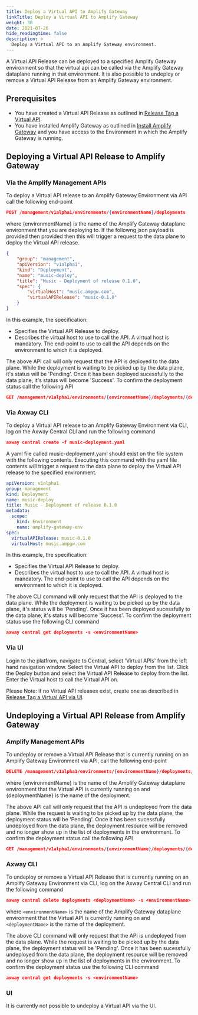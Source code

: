 ```yaml
---
title: Deploy a Virtual API to Amplify Gateway
linkTitle: Deploy a Virtual API to Amplify Gateway
weight: 30
date: 2021-07-26
hide_readingtime: false
description: >
  Deploy a Virtual API to an Amplify Gateway environment.
---
```


A Virtual API Release can be deployed to a specified Amplify Gateway environment so that the virtual api can be called via the Amplify Gateway dataplane running in that environment. It is also possible to undeploy or remove a Virtual API Release from an Amplify Gateway environment.

## Prerequisites

* You have created a Virtual API Release as outlined in [Release Tag a Virtual API](/docs/usage/ReleaseTag/index.html).
* You have installed Amplify Gateway as outlined in [Install Amplify Gateway](/docs/install/index.html) and you have access to the Environment in which the Amplify Gateway is running.

## Deploying a Virtual API Release to Amplify Gateway

### Via the Amplify Management APIs

To deploy a Virtual API release to an Amplify Gateway Environment via API call the following end-point

```json
POST /management/v1alpha1/environments/{environmentName}/deployments
```

where {environmentName} is the name of the Amplify Gateway dataplane environment that you are deploying to. If the followng json payload is provided then provided then this will trigger a request to the data plane to deploy the Virtual API release.

```json
{
    "group": "management",
    "apiVersion": "v1alpha1",
    "kind": "Deployment",
    "name": "music-deploy",
    "title": "Music - Deployment of release 0.1.0",
    "spec": {
        "virtualHost": "music.ampgw.com",
        "virtualAPIRelease": "music-0.1.0"
    }
}
```

In this example, the specification:

* Specifies the Virtual API Release to deploy.
* Describes the virtual host to use to call the API. A virtual host is mandatory. The end-point to use to call the API depends on the environment to which it is deployed.

The above API call will only request that the API is deployed to the data plane. While the deployment is waiting to be picked up by the data plane, it's status will be 'Pending'. Once it has been deployed sucessfully to the data plane, it's status will become 'Success'. To confirm the deployment status call the following API

```json
GET /management/v1alpha1/environments/{environmentName}/deployments/{deploymentName}
```

### Via Axway CLI

To deploy a Virtual API release to an Amplify Gateway Environment via CLI, log on the Axway Central CLI and run the following command

```json
axway central create -f music-deployment.yaml
```

A yaml file called music-deployment.yaml should exist on the file system with the following contents. Executing this command with the yaml file contents will trigger a request to the data plane to deploy the Virtual API release to the specified environment.

```yaml
apiVersion: v1alpha1
group: management
kind: Deployment
name: music-deploy
title: Music - Deployment of release 0.1.0
metadata:
  scope:
    kind: Environment
    name: amplify-gateway-env
spec:
  virtualAPIRelease: music-0.1.0
  virtualHost: music.ampgw.com
```

In this example, the specification:

* Specifies the Virtual API Release to deploy.
* Describes the virtual host to use to call the API. A virtual host is mandatory. The end-point to use to call the API depends on the environment to which it is deployed.

The above CLI command will only request that the API is deployed to the data plane. While the deployment is waiting to be picked up by the data plane, it's status will be 'Pending'. Once it has been deployed sucessfully to the data plane, it's status will become 'Success'. To confirm the deployment status use the following CLI command

```json
axway central get deployments -s <environmentName> 
```

### Via UI

Login to the platfrom, navigate to Central, select 'Virtual APIs' from the left hand navigation window. Select the Virtual API to deploy from the list. Click the Deploy button and select the Virtual API Release to deploy from the list. Enter the Virtual host to call the Virtual API on.

Please Note: if no Virtual API releases exist, create one as described in  [Release Tag a Virtual API via UI](/docs/usage/ReleaseTag/index.html).

## Undeploying a Virtual API Release from Amplify Gateway

### Amplify Management APIs

To undeploy or remove a Virtual API Release that is currently running on an Amplify Gateway Environment via API, call the following end-point

```json
DELETE /management/v1alpha1/environments/{environmentName}/deployments/{deploymentName}
```

where {environmentName} is the name of the Amplify Gateway dataplane environment that the Virtual API is currently running on and {deploymentName} is the name of the deployment.

The above API call will only request that the API is undeployed from the data plane. While the request is waiting to be picked up by the data plane, the deployment status will be 'Pending'. Once it has been sucessfully undeployed from the data plane, the deployment resource will be removed and no longer show up in the list of deployments in the environment. To confirm the deployment status call the following API

```json
GET /management/v1alpha1/environments/{environmentName}/deployments/{deploymentName}
```

### Axway CLI

To undeploy or remove a Virtual API Release that is currently running on an Amplify Gateway Environment via CLI, log on the Axway Central CLI and run the following command

```json
axway central delete deployments <deploymentName> -s <environmentName>
```

where `<environmentName>` is the name of the Amplify Gateway dataplane environment that the Virtual API is currently running on and `<deploymentName>` is the name of the deployment.

The above CLI command will only request that the API is undeployed from the data plane. While the request is waiting to be picked up by the data plane, the deployment status will be 'Pending'. Once it has been sucessfully undeployed from the data plane, the deployment resource will be removed and no longer show up in the list of deployments in the environment. To confirm the deployment status use the following CLI command

```json
axway central get deployments -s <environmentName>   
```

### UI

It is currently not possible to undeploy a Virtual API via the UI.